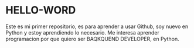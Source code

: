 # HELLO-WORD
Este es mi primer repositorio, es para aprender  a usar Github, soy nuevo en Python y estoy aprendiendo lo necesario.
Me interesa aprender programacion por que quiero ser BAQKQUEND DEVELOPER, en Python.
